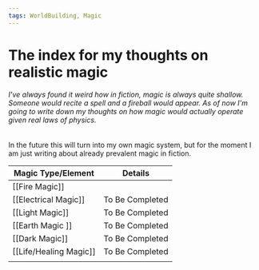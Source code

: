 ```yaml
---
tags: WorldBuilding, Magic
---
```

# The index for my thoughts on realistic magic


###### I've always found it weird how in fiction, magic is always quite shallow. Someone would recite a spell and a fireball would appear. As of now I'm going to write down my thoughts on how magic would actually operate given real laws of physics.

In the future this will turn into my own magic system, but for the moment I am just writing about already prevalent magic in fiction.

| Magic Type/Element     | Details         |
| ---------------------- | --------------- |
| [[Fire Magic]]         |                 |
| [[Electrical Magic]]   | To Be Completed |
| [[Light Magic]]        | To Be Completed |
| [[Earth Magic ]]       | To Be Completed |
| [[Dark Magic]]         | To Be Completed |
| [[Life/Healing Magic]] | To Be Completed | 
|                        |                 |
